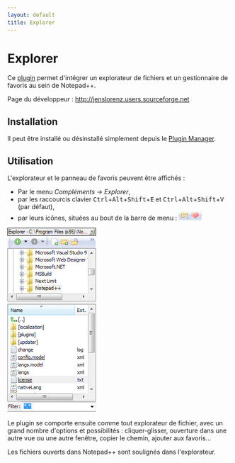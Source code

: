 ```yaml
---
layout: default
title: Explorer
---
```

# Explorer

Ce [plugin](../plugins.md) permet d'intégrer un explorateur de fichiers et un gestionnaire de favoris au sein de Notepad++.

Page du développeur : <http://jenslorenz.users.sourceforge.net>

## Installation

Il peut être installé ou désinstallé simplement depuis le [Plugin Manager](plugin-manager.md).

## Utilisation

L'explorateur et le panneau de favoris peuvent être affichés :

- Par le menu *Compléments -> Explorer*,
- par les raccourcis clavier <kbd>Ctrl</kbd>+<kbd>Alt</kbd>+<kbd>Shift</kbd>+<kbd>E</kbd> et <kbd>Ctrl</kbd>+<kbd>Alt</kbd>+<kbd>Shift</kbd>+<kbd>V</kbd> (par défaut),
- par leurs icônes, situées au bout de la barre de menu : ![Icônes de l'explorateur et des favoris](/images/plugins/notepadpp_explorer_icons.png)

![Panneau de l'explorateur de fichiers](/images/plugins/notepadpp_explorer_panel.png)

Le plugin se comporte ensuite comme tout explorateur de fichier, avec un grand nombre d'options et possibilités : cliquer-glisser, ouverture dans une autre vue ou une autre fenêtre, copier le chemin, ajouter aux favoris...

Les fichiers ouverts dans Notepad++ sont soulignés dans l'explorateur.
